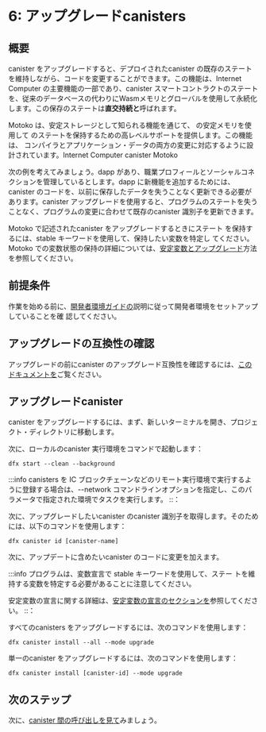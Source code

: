 # 6: アップグレードcanisters

## 概要

canister をアップグレードすると、デプロイされたcanister の既存のステート を維持しながら、コードを変更することができます。この機能は、Internet Computer の主要機能の一部であり、canister スマートコントラクトのステートを、従来のデータベースの代わりにWasmメモリとグローバルを使用して永続化します。この保存のステートは**直交持続と**呼ばれます。

Motoko は、安定ストレージとして知られる機能を通じて、 の安定メモリを使用して のステートを保持するための高レベルサポートを提供します。この機能は、 コンパイラとアプリケーション・データの両方の変更に対応するように設計されています。Internet Computer canister Motoko 

次の例を考えてみましょう。dapp があり、職業プロフィールとソーシャルコネクションを管理しているとします。dapp に新機能を追加するためには、canister のコードを、以前に保存したデータを失うことなく更新できる必要があります。canister アップグレードを使用すると、プログラムのステートを失うことなく、プログラムの変更に合わせて既存のcanister 識別子を更新できます。

Motoko で記述されたcanister をアップグレードするときにステート を保持するには、stable キーワードを使用して、保持したい変数を特定し てください。Motoko での変数状態の保持の詳細については、[安定変数とアップグレード](https://internetcomputer.org/docs/current/motoko/main/upgrades)方法を参照してください。

## 前提条件

作業を始める前に、[開発者環境ガイドの](./dev-env.md)説明に従って開発者環境をセットアップしていることを確 認してください。

## アップグレードの互換性の確認

アップグレードの前にcanister のアップグレード互換性を確認するには、[このドキュメントを](../../../motoko/main/compatibility)ご覧ください。

## アップグレードcanister

canister をアップグレードするには、まず、新しいターミナルを開き、プロジェ クト・ディレクトリに移動します。

次に、ローカルのcanister 実行環境をコマンドで起動します：

    dfx start --clean --background

:::info
 canisters を IC ブロックチェーンなどのリモート実行環境で実行するように登録する場合は、--network コマンドラインオプションを指定し、このパラメータで指定された環境でタスクを実行します。
::：

次に、アップグレードしたいcanister のcanister 識別子を取得します。そのためには、以下のコマンドを使用します：

    dfx canister id [canister-name]

次に、アップデートに含めたいcanister のコードに変更を加えます。

:::info
プログラムは、変数宣言で stable キーワードを使用して、ステー トを維持する変数を特定する必要があることに注意してください。

安定変数の宣言に関する詳細は、[安定変数の宣言のセクションを](https://internetcomputer.org/docs/current/motoko/main/upgrades#declaring-stable-variables)参照してください。
::：

すべてのcanisters をアップグレードするには、次のコマンドを使用します：

    dfx canister install --all --mode upgrade

単一のcanister をアップグレードするには、次のコマンドを使用します：

    dfx canister install [canister-id] --mode upgrade

## 次のステップ

次に、[canister 間の呼び出しを見て](intercanister-calls.md)みましょう。

<!---
# 6: Upgrading canisters

## Overview
Upgrading a canister allows you to preserve the existing state of a deployed canister while making changes to the code. This functionality is part of a key feature of the Internet Computer which allows canister smart contract states to persist using Wasm memory and globals instead of a traditional database. This state of preservation is referred to as **orthogonal persistence**.

Motoko provides high-level support for preserving a canister's state using the Internet Computer's stable memory through a feature known as stable storage. This feature is designed to accommodate changes to both the Motoko compiler and the application data. 

Consider the following example: you have a dapp that manages professional profiles and social connections. To add a new feature to the dapp, you need to be able to update the canister code without losing any of the previously stored data. A canister upgrade enables you to update existing canister identifiers with program changes without losing the program state.

To preserve state when you are upgrading a canister written in Motoko, be sure to use the stable keyword to identify the variables you want to preserve. For more information about preserving variable state in Motoko, see [stable variables and upgrade methods](https://internetcomputer.org/docs/current/motoko/main/upgrades). 

## Prerequisites

Before getting started, assure you have set up your developer environment according to the instructions in the [developer environment guide](./dev-env.md).

## Verify upgrade compatibility

To verify the upgrade compatibility of your canister prior to upgrading, please review [this documentation](../../../motoko/main/compatibility).

## Upgrading a canister

To upgrade a canister, first open a new terminal and navigate to your project directory.

Then, start the local canister execution environment with the command:

```
dfx start --clean --background
```

:::info
If you were registering canisters to run on a remote execution environment, e.g. the IC blockchain, you would include the --network command-line option to perform tasks on the environment specified under this parameter.
:::


Next, obtain the canister identifier of the canister(s) you'd like to upgrade. To do so, the following command can be used:

```
dfx canister id [canister-name]
```

Then, make any changes to the canister's code that you'd like to be included in the update.

:::info
Note that your program must identify the variables for which to maintain state by using the stable keyword in the variable declaration.

For more information about declaring stable variables, see the [declaring stable variables section](https://internetcomputer.org/docs/current/motoko/main/upgrades#declaring-stable-variables).
:::


To upgrade all canisters, the following command can be used:

```
dfx canister install --all --mode upgrade
```

To upgrade a single canister, use the command:

```
dfx canister install [canister-id] --mode upgrade
```

## Next steps

Next, let's take a look at [inter-canister calls](intercanister-calls.md).

-->
